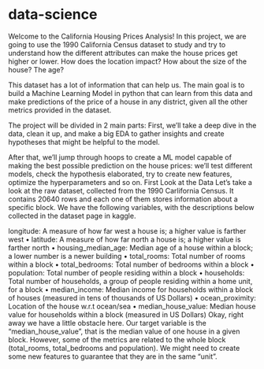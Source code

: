# data-science
Welcome to the California Housing Prices Analysis! In this project, we are going to use the 1990 California Census dataset to study and try to understand how the different attributes can make the house prices get higher or lower. How does the location impact? How about the size of the house? The age?

This dataset has a lot of information that can help us. The main goal is to build a Machine Learning Model in python that can learn from this data and make predictions of the price of a house in any district, given all the other metrics provided in the dataset.

The project will be divided in 2 main parts: First, we’ll take a deep dive in the data, clean it up, and make a big EDA to gather insights and create hypotheses that might be helpful to the model.

After that, we’ll jump through hoops to create a ML model capable of making the best possible prediction on the house prices: we’ll test different models, check the hypothesis elaborated, try to create new features, optimize the hyperparameters and so on.
First Look at the Data
Let’s take a look at the raw dataset, collected from the 1990 Carlifornia Census. It contains 20640 rows and each one of them stores information about a specific block.
We have the following variables, with the descriptions below collected in the dataset page in kaggle.

longitude: A measure of how far west a house is; a higher value is farther west
• latitude: A measure of how far north a house is; a higher value is farther north
• housing_median_age: Median age of a house within a block; a lower number is a newer building
• total_rooms: Total number of rooms within a block
• total_bedrooms: Total number of bedrooms within a block
• population: Total number of people residing within a block
• households: Total number of households, a group of people residing within a home unit, for a block
• median_income: Median income for households within a block of houses (measured in tens of thousands of US Dollars)
• ocean_proximity: Location of the house w.r.t ocean/sea
• median_house_value: Median house value for households within a block (measured in US Dollars)
Okay, right away we have a little obstacle here. Our target variable is the “median_house_value”, that is the median value of one house in a given block. However, some of the metrics are related to the whole block (total_rooms, total_bedrooms and population). We might need to create some new features to guarantee that they are in the same “unit”.
